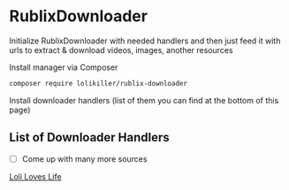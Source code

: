# RublixDownloader

Initialize RublixDownloader with needed handlers and then just feed it with urls to extract & download videos, images, another resources

Install manager via Composer
```bash
composer require lolikiller/rublix-downloader
```

Install downloader handlers (list of them you can find at the bottom of this page)

## List of Downloader Handlers

-   [ ] Come up with many more sources

[Loli Loves Life](https://api.loli.loveslife.biz)
